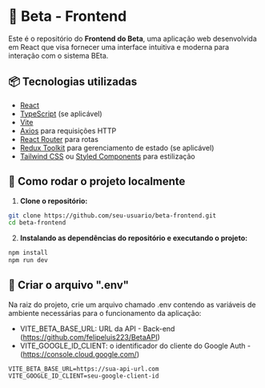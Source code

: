 # 🧠 Beta - Frontend

Este é o repositório do **Frontend do Beta**, uma aplicação web desenvolvida em React que visa fornecer uma interface intuitiva e moderna para interação com o sistema BEta.

## 📦 Tecnologias utilizadas

- [React](https://reactjs.org/)
- [TypeScript](https://www.typescriptlang.org/) (se aplicável)
- [Vite](https://vitejs.dev/)
- [Axios](https://axios-http.com/) para requisições HTTP
- [React Router](https://reactrouter.com/) para rotas
- [Redux Toolkit](https://redux-toolkit.js.org/) para gerenciamento de estado (se aplicável)
- [Tailwind CSS](https://tailwindcss.com/) ou [Styled Components](https://styled-components.com/) para estilização

## 🚀 Como rodar o projeto localmente

1. **Clone o repositório:**

```bash
git clone https://github.com/seu-usuario/beta-frontend.git
cd beta-frontend
```

2. **Instalando as dependências do repositório e executando o projeto:**
```bash
npm install
npm run dev
```

## 📁 Criar o arquivo ".env"
Na raiz do projeto, crie um arquivo chamado .env contendo as variáveis de ambiente necessárias para o funcionamento da aplicação:

- VITE_BETA_BASE_URL: URL da API - Back-end (https://github.com/felipeluis223/BetaAPI)
- VITE_GOOGLE_ID_CLIENT: o identificador do cliente do Google Auth - (https://console.cloud.google.com/)

```
VITE_BETA_BASE_URL=https://sua-api-url.com
VITE_GOOGLE_ID_CLIENT=seu-google-client-id
```

